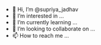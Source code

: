 - 👋 Hi, I’m @supriya_jadhav
- 👀 I’m interested in ...
- 🌱 I’m currently learning ...
- 💞️ I’m looking to collaborate on ...
- 📫 How to reach me ...

<!---
supriyamj/supriyamj is a ✨ special ✨ repository because its `README.md` (this file) appears on your GitHub profile.
You can click the Preview link to take a look at your changes.
--->
